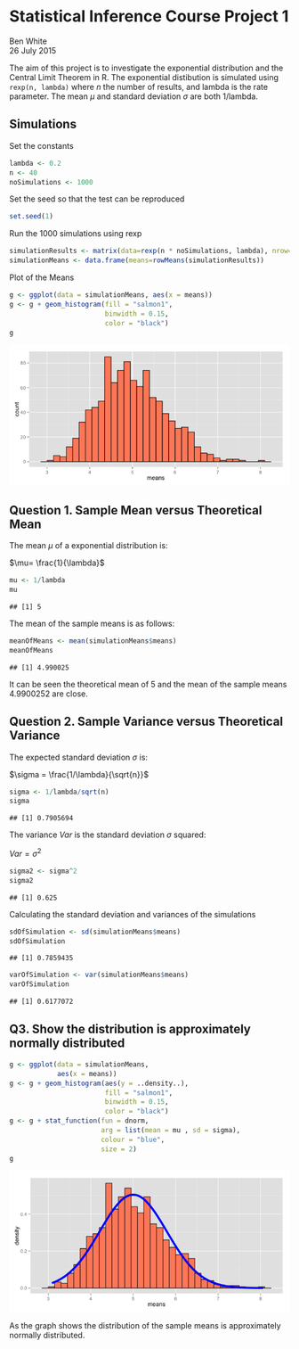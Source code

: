 # Statistical Inference Course Project 1
Ben White  
26 July 2015  




The aim of this project is to investigate the exponential distribution and the Central Limit Theorem in R. The exponential distibution is simulated using `rexp(n, lambda)` where $n$ the number of results, and lambda is the rate parameter. The mean $\mu$ and standard deviation $\sigma$ are both 1/lambda. 

## Simulations



Set the constants


```r
lambda <- 0.2 
n <- 40 
noSimulations <- 1000 
```

Set the seed so that the test can be reproduced


```r
set.seed(1)
```

Run the 1000 simulations using rexp


```r
simulationResults <- matrix(data=rexp(n * noSimulations, lambda), nrow=noSimulations)
simulationMeans <- data.frame(means=rowMeans(simulationResults))
```

Plot of the Means


```r
g <- ggplot(data = simulationMeans, aes(x = means))  
g <- g + geom_histogram(fill = "salmon1",
                        binwidth = 0.15,
                        color = "black") 
g
```

![](statisticalinference1_files/figure-html/unnamed-chunk-5-1.png) 

## Question 1. Sample Mean versus Theoretical Mean

The mean $\mu$ of a exponential distribution is:

$\mu= \frac{1}{\lambda}$ 


```r
mu <- 1/lambda
mu
```

```
## [1] 5
```

The mean of the sample means is as follows:


```r
meanOfMeans <- mean(simulationMeans$means)
meanOfMeans
```

```
## [1] 4.990025
```

It can be seen the theoretical mean of 5 and the mean of the sample means 4.9900252 are close.

## Question 2. Sample Variance versus Theoretical Variance

The expected standard deviation $\sigma$ is:

$\sigma = \frac{1/\lambda}{\sqrt{n}}$ 


```r
sigma <- 1/lambda/sqrt(n)
sigma
```

```
## [1] 0.7905694
```

The variance $Var$ is the standard deviation $\sigma$ squared:

$Var = \sigma^2$ 


```r
sigma2 <- sigma^2
sigma2
```

```
## [1] 0.625
```

Calculating the standard deviation and variances of the simulations


```r
sdOfSimulation <- sd(simulationMeans$means)
sdOfSimulation
```

```
## [1] 0.7859435
```

```r
varOfSimulation <- var(simulationMeans$means)
varOfSimulation
```

```
## [1] 0.6177072
```

## Q3. Show the distribution is approximately normally distributed


```r
g <- ggplot(data = simulationMeans,
            aes(x = means)) 
g <- g + geom_histogram(aes(y = ..density..),
                        fill = "salmon1", 
                        binwidth = 0.15,
                        color = "black")
g <- g + stat_function(fun = dnorm,
                       arg = list(mean = mu , sd = sigma),
                       colour = "blue",
                       size = 2)
g
```

![](statisticalinference1_files/figure-html/unnamed-chunk-11-1.png) 

As the graph shows the distribution of the sample means is approximately normally distributed.
